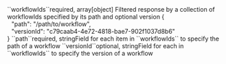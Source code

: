 <tr><td>``workflowIds``</td><td>required, array[object]</td>
<td>Filtered response by a collection of workflowIds specified by its path and optional version</td>
<td> {
  <div style="padding-left:10px;">"path": "/path/to/workflow",</div>
  <div style="padding-left:10px;">"versionId": "c79caab4-4e72-4818-bae7-902f1037d8b6"</div>
  }</td>
<td></td>
</tr>
<tr><td style="padding-left:20px;">``path``</td><td>required, string</td><td>Field for each item in ``workflowIds`` to specify the path of a workflow</td><td></td><td></td></tr>
<tr><td style="padding-left:20px;">``versionId``</td><td>optional, string</td><td>Field for each in ``workflowIds`` to specify the version of a workflow</td><td></td><td></td></tr>

